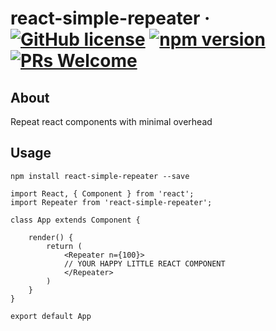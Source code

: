 # react-simple-repeater &middot; [![GitHub license](https://img.shields.io/badge/license-MIT-blue.svg)](https://github.com/sandipanghosh1993/react-simple-repeater/blob/master/LICENSE) [![npm version](https://img.shields.io/npm/v/react-simple-repeater.svg?style=flat)](https://www.npmjs.com/package/react-simple-repeater) [![PRs Welcome](https://img.shields.io/badge/PRs-welcome-brightgreen.svg)](https://github.com/sandipanghosh1993/react-simple-repeater/compare)
## About
Repeat react components with minimal overhead
## Usage

```
npm install react-simple-repeater --save

```

```
import React, { Component } from 'react';
import Repeater from 'react-simple-repeater';

class App extends Component {

    render() {               
        return (            
            <Repeater n={100}>
            // YOUR HAPPY LITTLE REACT COMPONENT
            </Repeater>
        )
    }
}

export default App

```
